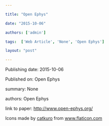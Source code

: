 ---
title: "Open Ephys"
date: "2015-10-06"
authors: ['admin']
tags:  ['Web Article', 'None', 'Open Ephys']
layout: "post"
---
Publishing date: 2015-10-06

Published on: Open Ephys

summary: None

authors: Open Ephys

link to paper: http://www.open-ephys.org/

Icons made by <a href="https://www.flaticon.com/free-icon/bookshelves_3576884" title="catkuro">catkuro</a> from <a href="https://www.flaticon.com/" title="Flaticon"> www.flaticon.com</a>